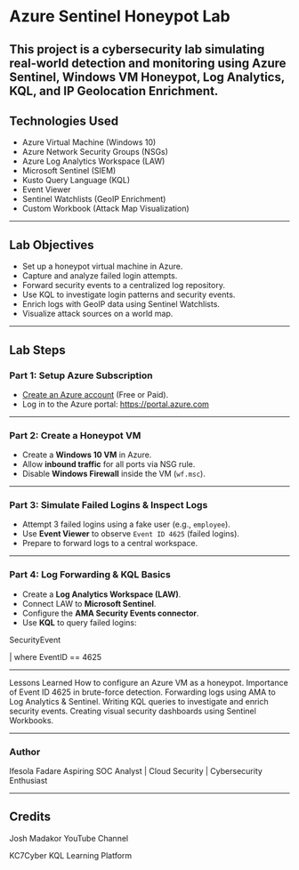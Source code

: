 #  Azure Sentinel Honeypot Lab

This project is a cybersecurity lab simulating real-world detection and monitoring using **Azure Sentinel**, 
**Windows VM Honeypot**, **Log Analytics**, **KQL**, and **IP Geolocation Enrichment**.
---

##  Technologies Used

- Azure Virtual Machine (Windows 10)
- Azure Network Security Groups (NSGs)
- Azure Log Analytics Workspace (LAW)
- Microsoft Sentinel (SIEM)
- Kusto Query Language (KQL)
- Event Viewer
- Sentinel Watchlists (GeoIP Enrichment)
- Custom Workbook (Attack Map Visualization)

---

##  Lab Objectives

- Set up a honeypot virtual machine in Azure.
- Capture and analyze failed login attempts.
- Forward security events to a centralized log repository.
- Use KQL to investigate login patterns and security events.
- Enrich logs with GeoIP data using Sentinel Watchlists.
- Visualize attack sources on a world map.

---

##  Lab Steps

###  Part 1: Setup Azure Subscription
- [Create an Azure account](https://azure.microsoft.com/en-us/pricing/purchase-options/azure-account) (Free or Paid).
- Log in to the Azure portal: https://portal.azure.com

---

###  Part 2: Create a Honeypot VM
- Create a **Windows 10 VM** in Azure.
- Allow **inbound traffic** for all ports via NSG rule.
- Disable **Windows Firewall** inside the VM (`wf.msc`).

---

###  Part 3: Simulate Failed Logins & Inspect Logs
- Attempt 3 failed logins using a fake user (e.g., `employee`).
- Use **Event Viewer** to observe `Event ID 4625` (failed logins).
- Prepare to forward logs to a central workspace.

---

###  Part 4: Log Forwarding & KQL Basics
- Create a **Log Analytics Workspace (LAW)**.
- Connect LAW to **Microsoft Sentinel**.
- Configure the **AMA Security Events connector**.
- Use **KQL** to query failed logins:



SecurityEvent

| where EventID == 4625


---

 Lessons Learned
How to configure an Azure VM as a honeypot.
Importance of Event ID 4625 in brute-force detection.
Forwarding logs using AMA to Log Analytics & Sentinel.
Writing KQL queries to investigate and enrich security events.
Creating visual security dashboards using Sentinel Workbooks.

---

###  Author
Ifesola Fadare
Aspiring SOC Analyst | Cloud Security | Cybersecurity Enthusiast

---


##  Credits
Josh Madakor YouTube Channel

KC7Cyber KQL Learning Platform
